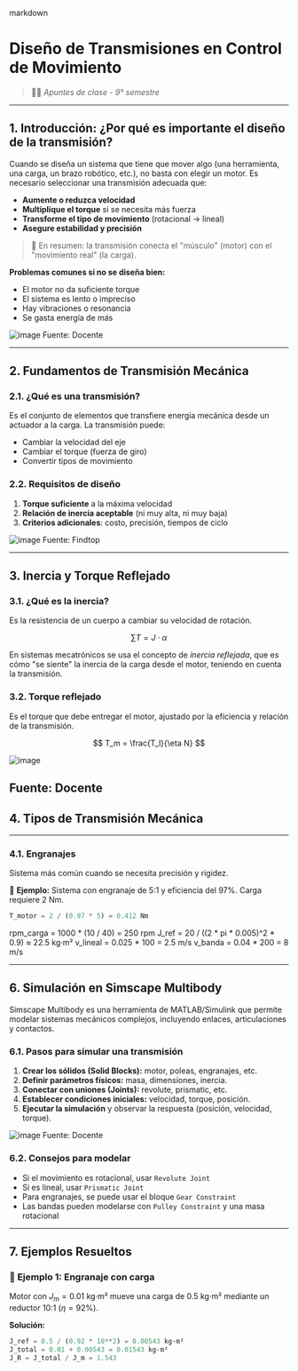 markdown
# Diseño de Transmisiones en Control de Movimiento

> 🧑‍🔧 *Apuntes de clase - 9° semestre*


---

## 1. Introducción: ¿Por qué es importante el diseño de la transmisión?

Cuando se diseña un sistema que tiene que mover algo (una herramienta, una carga, un brazo robótico, etc.), no basta con elegir un motor. Es necesario seleccionar una transmisión adecuada que:

- **Aumente o reduzca velocidad**
- **Multiplique el torque** si se necesita más fuerza
- **Transforme el tipo de movimiento** (rotacional → lineal)
- **Asegure estabilidad y precisión**

> 📌 En resumen: la transmisión conecta el "músculo" (motor) con el "movimiento real" (la carga).

**Problemas comunes si no se diseña bien:**
- El motor no da suficiente torque
- El sistema es lento o impreciso
- Hay vibraciones o resonancia
- Se gasta energía de más

![image](https://github.com/user-attachments/assets/c4171fce-6565-4243-bb62-b24bb3239d40)
Fuente: Docente

---

## 2. Fundamentos de Transmisión Mecánica

### 2.1. ¿Qué es una transmisión?

Es el conjunto de elementos que transfiere energía mecánica desde un actuador a la carga. La transmisión puede:

- Cambiar la velocidad del eje
- Cambiar el torque (fuerza de giro)
- Convertir tipos de movimiento

### 2.2. Requisitos de diseño

1. **Torque suficiente** a la máxima velocidad
2. **Relación de inercia aceptable** (ni muy alta, ni muy baja)
3. **Criterios adicionales**: costo, precisión, tiempos de ciclo

![image](https://github.com/user-attachments/assets/66847fde-a993-4257-818e-0835c4edaba5)
Fuente: Findtop

---

## 3. Inercia y Torque Reflejado

### 3.1. ¿Qué es la inercia?

Es la resistencia de un cuerpo a cambiar su velocidad de rotación.

$$ \sum T = J \cdot \alpha $$

En sistemas mecatrónicos se usa el concepto de *inercia reflejada*, que es cómo "se siente" la inercia de la carga desde el motor, teniendo en cuenta la transmisión.

### 3.2. Torque reflejado

Es el torque que debe entregar el motor, ajustado por la eficiencia y relación de la transmisión.

$$ T_m = \frac{T_l}{\eta N} $$


![image](https://github.com/user-attachments/assets/a4d3a72b-de89-46a0-b3f4-329e14cacb1a)

Fuente: Docente
---

## 4. Tipos de Transmisión Mecánica

---

### 4.1. Engranajes

Sistema más común cuando se necesita precisión y rigidez.


📘 **Ejemplo:**
Sistema con engranaje de 5:1 y eficiencia del 97%. Carga requiere 2 Nm.

```python
T_motor = 2 / (0.97 * 5) = 0.412 Nm
```
rpm_carga = 1000 * (10 / 40) = 250 rpm
J_ref = 20 / ((2 * pi * 0.005)^2 * 0.9) ≈ 22.5 kg·m²
v_lineal = 0.025 * 100 = 2.5 m/s
v_banda = 0.04 * 200 = 8 m/s

---

## 6. Simulación en Simscape Multibody

Simscape Multibody es una herramienta de MATLAB/Simulink que permite modelar sistemas mecánicos complejos, incluyendo enlaces, articulaciones y contactos.

### 6.1. Pasos para simular una transmisión

1. **Crear los sólidos (Solid Blocks):** motor, poleas, engranajes, etc.
2. **Definir parámetros físicos:** masa, dimensiones, inercia.
3. **Conectar con uniones (Joints):** revolute, prismatic, etc.
4. **Establecer condiciones iniciales:** velocidad, torque, posición.
5. **Ejecutar la simulación** y observar la respuesta (posición, velocidad, torque).

![image](https://github.com/user-attachments/assets/aad58276-3ee6-40ec-93c4-8bb3ab4ef0b9)
Fuente: Docente

### 6.2. Consejos para modelar

- Si el movimiento es rotacional, usar `Revolute Joint`
- Si es lineal, usar `Prismatic Joint`
- Para engranajes, se puede usar el bloque `Gear Constraint`
- Las bandas pueden modelarse con `Pulley Constraint` y una masa rotacional

---

## 7. Ejemplos Resueltos

### 📘 Ejemplo 1: Engranaje con carga

Motor con $J_m = 0.01$ kg·m² mueve una carga de $0.5$ kg·m² mediante un reductor 10:1 ($\eta = 92\%$).

**Solución:**

```python
J_ref = 0.5 / (0.92 * 10**2) = 0.00543 kg·m²
J_total = 0.01 + 0.00543 = 0.01543 kg·m²
J_R = J_total / J_m = 1.543
